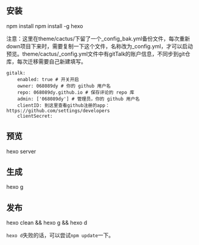 ## 安装
npm install
npm install -g hexo

注意：这里在theme/cactus/下留了一个_config_bak.yml备份文件，每次重新down项目下来时，需要复制一下这个文件，名称改为_config.yml，才可以启动预览。theme/cactus/_config.yml文件中有gitTalk的账户信息，不同步到git仓库，每次迁移需要自己新建填写。
```
gitalk:
    enabled: true # 开关开启
    owner: 068089dy # 你的 github 用户名
    repo: 068089dy.github.io # 保存评论的 repo 库
    admin: ['068089dy'] # 管理员，你的 github 用户名
    clientID: 到这里查看github注册的app：https://github.com/settings/developers
    clientSecret: 
```

## 预览
hexo server

## 生成
hexo g

## 发布
hexo clean && hexo g && hexo d

`hexo d`失败的话，可以尝试`npm update`一下。